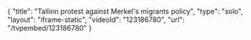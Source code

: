 {
    "title": "Tallinn protest against Merkel's migrants policy",
    "type": "solo",
    "layout": "iframe-static",
    "videoId": "123186780",
    "url": "\/tvpembed\/123186780"
}